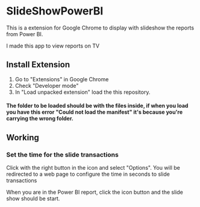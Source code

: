 # SlideShowPowerBI

This is a extension for Google Chrome to display with slideshow the reports from Power BI.
<p>I made this app to view reports on TV

## Install Extension
1. Go to "Extensions" in Google Chrome
2. Check "Developer mode"
3. In "Load unpacked extension" load the this repository. 
#### The folder to be loaded should be with the files inside, if when you load you have this error "Could not load the manifest" it's because you're carrying the wrong folder.

## Working

### Set the time for the slide transactions
Click with the right button in the icon and select "Options". You will be redirected to a web page to configure the time in seconds to slide transactions
<p>When you are in the Power BI report, click the icon button and the slide show should be start.
